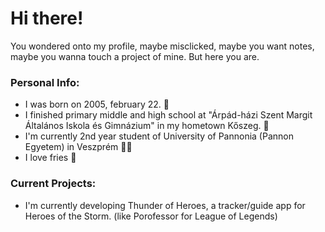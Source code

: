 # Hi there!

You wondered onto my profile, maybe misclicked, maybe you want notes, maybe you wanna touch a project of mine. But here you are.

### Personal Info:
- I was born on 2005, february 22. 📆
- I finished primary middle and high school at "Árpád-házi Szent Margit Általános Iskola és Gimnázium" in my hometown Kőszeg. 🏫
- I'm currently 2nd year student of University of Pannonia (Pannon Egyetem) in Veszprém 👨‍🎓
- I love fries 🍟

### Current Projects:
- I'm currently developing Thunder of Heroes, a tracker/guide app for Heroes of the Storm. (like Porofessor for League of Legends)
